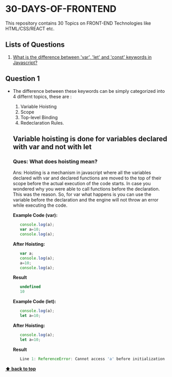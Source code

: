 # 30-DAYS-OF-FRONTEND
This repository contains 30 Topics on FRONT-END Technologies like HTML/CSS/REACT etc.

## Lists of Questions
1. [What is the difference between 'var', 'let' and 'const' keywords in Javascript?](#question-1)


## Question 1

  - The difference between these keywords can be simply categorized into 4 differnt topics, these are :
     1. Variable Hoisting
     2. Scope
     3. Top-level Binding
     4. Redeclaration Rules.
     
    ## Variable hoisting is done for variables declared with var and not with let
      ### Ques:  What does hoisting mean?
       Ans: Hoisting is a mechanism in javascript where all the variables declared with var and declared functions are                   moved to the top of their scope before the actual execution of the code starts. In case you wondered why you                 were able to call functions before the declaration. This was the reason.
            So, for var what happens is you can use the variable before the declaration and the engine will not throw an                 error while executing the code.
           
      **Example Code (var):**

    ```javascript
       console.log(a);
       var a=10;
       console.log(a);
    ```
     **After Hoisting:**
    ```javascript
       var a;
       console.log(a);
       a=10;
       console.log(a);
    ```
    **Result**
    ```javascript
       undefined
       10
    ```
    
     **Example Code (let):**

    ```javascript
       console.log(a);
       let a=10;
    ```
     **After Hoisting:**
    ```javascript
       console.log(a);
       let a=10;
    ```
    **Result**
    ```javascript
       Line 1: ReferenceError: Cannot access 'a' before initialization
    ```

**[⬆ back to top](#lists-of-questions)**
